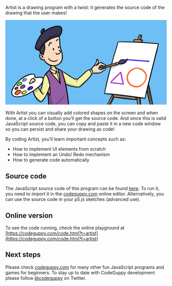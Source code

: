 Artist is a drawing program with a twist: it generates the source code of the drawing that the user makes! 

![Image](thumb.png)

With Artist you can visually add colored shapes on the screen and when done, at a click of a button you’ll get the source code. And since this is valid JavaScript source code, you can copy and paste it in a new code window so you can persist and share your drawing as code!

By coding Artist, you’ll learn important concepts such as:

-	How to implement UI elements from scratch
-	How to implement an Undo/ Redo mechanism
-	How to generate code automatically
 
## Source code 
The JavaScript source code of this program can be found [here](Artist/program.js). To run it, you need to import it in the [codeguppy.com](https://codeguppy.com) online editor. Alternatively, you can use the source code in your p5.js sketches (advanced use). 
## Online version 
To see the code running, check the online playground at [https://codeguppy.com/code.html?t=artist](https://codeguppy.com/code.html?t=artist) 
## Next steps 
Please check [codeguppy.com](https://codeguppy.com) for many other fun JavaScript programs and games for beginners. To stay up to date with CodeGuppy development please follow [@codeguppy](https://twitter.com/codeguppy) on Twitter.  
